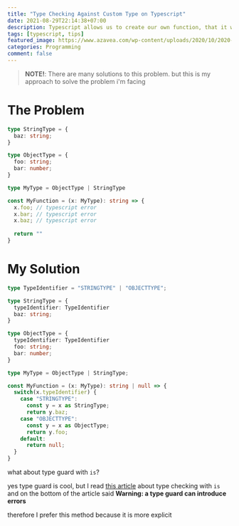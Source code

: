 ```yaml
---
title: "Type Checking Against Custom Type on Typescript"
date: 2021-08-29T22:14:38+07:00
description: Typescript allows us to create our own function, that it will understand, and will narrow the type. A type guard is some expression that performs a runtime check that guarantees the type in some scope
tags: [typescript, tips]
featured_image: https://www.azavea.com/wp-content/uploads/2020/10/2020-10-08_run-time-typescript.jpg
categories: Programming
comment: false
---
```


> **NOTE!**: There are many solutions to this problem. but this is my approach to solve the problem i'm facing

# The Problem
```typescript
type StringType = {
  baz: string;
}

type ObjectType = {
  foo: string;
  bar: number;
}

type MyType = ObjectType | StringType

const MyFunction = (x: MyType): string => {
  x.foo; // typescript error
  x.bar; // typescript error
  x.baz; // typescript error
  
  return ""
}
```

# My Solution
```typescript
type TypeIdentifier = "STRINGTYPE" | "OBJECTTYPE";

type StringType = {
  typeIdentifier: TypeIdentifier
  baz: string;
}

type ObjectType = {
  typeIdentifier: TypeIdentifier
  foo: string;
  bar: number;
}

type MyType = ObjectType | StringType;

const MyFunction = (x: MyType): string | null => {
  switch(x.typeIdentifier) {
    case "STRINGTYPE":
      const y = x as StringType;
      return y.baz;
    case "OBJECTTYPE":
      const y = x as ObjectType;
      return y.foo;
    default:
      return null;
  }
}
```

what about type guard with `is`?

yes type guard is cool, but I read [this article](https://medium.com/ovrsea/checking-the-type-of-an-object-in-typescript-the-type-guards-24d98d9119b0#5da7) about type checking with `is`
and on the bottom of the article said
**Warning: a type guard can introduce errors**

therefore I prefer this method because it is more explicit
